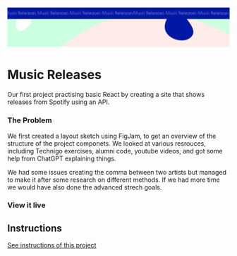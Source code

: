 <h1 align="center">
  <a href="">
    <img src="/src/assets/music-releases.svg" alt="Project Banner Image">
  </a>
</h1>

# Music Releases

Our first project practising basic React by creating a site that shows releases from Spotify using an API.

### The Problem

We first created a layout sketch using FigJam, to get an overview of the structure of the project componets. We looked at various resrouces, including Technigo exercises, alumni code, youtube videos, and got some help from ChatGPT explaining things.

We had some issues creating the comma between two artists but managed to make it after some research on different methods. If we had more time we would have also done the advanced strech goals.

### View it live

## Instructions

<a href="instructions.md">
   See instructions of this project
  </a>
